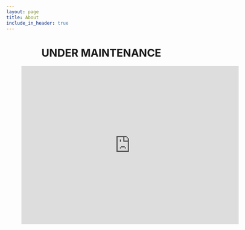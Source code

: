 ```yaml
---
layout: page
title: About
include_in_header: true
---
```



# <center>UNDER MAINTENANCE</center>
<figure class="video_container">
  <iframe src="https://slides.com/afimasyita/code-block-2-0-line-numbers-highlights/embed" width="576" height="420" scrolling="no" frameborder="0" webkitallowfullscreen="true" mozallowfullscreen="true" allowfullscreen="true"></iframe>
</figure>

